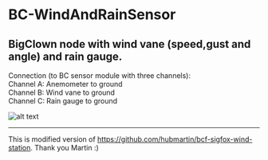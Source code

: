 # BC-WindAndRainSensor
BigClown node with wind vane (speed,gust and angle) and rain gauge. 
--------
Connection (to BC sensor module with three channels):  
Channel A: Anemometer to ground  
Channel B: Wind vane to ground  
Channel C: Rain gauge to ground  

![alt text](https://raw.githubusercontent.com/owarek/BC-WindAndRainSensor/master/img/IMG_20181106_155253.jpg)

--------
This is modified version of https://github.com/hubmartin/bcf-sigfox-wind-station. Thank you Martin :)
